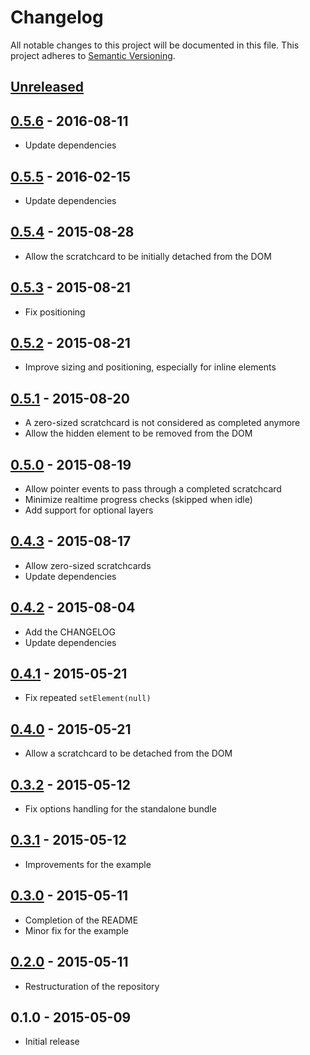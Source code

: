 # Changelog
All notable changes to this project will be documented in this file.
This project adheres to [Semantic Versioning](http://semver.org/).

## [Unreleased][unreleased]

## [0.5.6] - 2016-08-11
- Update dependencies

## [0.5.5] - 2016-02-15
- Update dependencies

## [0.5.4] - 2015-08-28
- Allow the scratchcard to be initially detached from the DOM

## [0.5.3] - 2015-08-21
- Fix positioning

## [0.5.2] - 2015-08-21
- Improve sizing and positioning, especially for inline elements

## [0.5.1] - 2015-08-20
- A zero-sized scratchcard is not considered as completed anymore
- Allow the hidden element to be removed from the DOM

## [0.5.0] - 2015-08-19
- Allow pointer events to pass through a completed scratchcard
- Minimize realtime progress checks (skipped when idle)
- Add support for optional layers

## [0.4.3] - 2015-08-17
- Allow zero-sized scratchcards
- Update dependencies

## [0.4.2] - 2015-08-04
- Add the CHANGELOG
- Update dependencies

## [0.4.1] - 2015-05-21
- Fix repeated `setElement(null)`

## [0.4.0] - 2015-05-21
- Allow a scratchcard to be detached from the DOM

## [0.3.2] - 2015-05-12
- Fix options handling for the standalone bundle

## [0.3.1] - 2015-05-12
- Improvements for the example

## [0.3.0] - 2015-05-11
- Completion of the README
- Minor fix for the example

## [0.2.0] - 2015-05-11
- Restructuration of the repository

## 0.1.0 - 2015-05-09
- Initial release

[unreleased]: https://github.com/connesc/scratchcard/compare/v0.5.6...HEAD
[0.5.6]: https://github.com/connesc/scratchcard/compare/v0.5.5...v0.5.6
[0.5.5]: https://github.com/connesc/scratchcard/compare/v0.5.4...v0.5.5
[0.5.4]: https://github.com/connesc/scratchcard/compare/v0.5.3...v0.5.4
[0.5.3]: https://github.com/connesc/scratchcard/compare/v0.5.2...v0.5.3
[0.5.2]: https://github.com/connesc/scratchcard/compare/v0.5.1...v0.5.2
[0.5.1]: https://github.com/connesc/scratchcard/compare/v0.5.0...v0.5.1
[0.5.0]: https://github.com/connesc/scratchcard/compare/v0.4.3...v0.5.0
[0.4.3]: https://github.com/connesc/scratchcard/compare/v0.4.2...v0.4.3
[0.4.2]: https://github.com/connesc/scratchcard/compare/v0.4.1...v0.4.2
[0.4.1]: https://github.com/connesc/scratchcard/compare/v0.4.0...v0.4.1
[0.4.0]: https://github.com/connesc/scratchcard/compare/v0.3.2...v0.4.0
[0.3.2]: https://github.com/connesc/scratchcard/compare/v0.3.1...v0.3.2
[0.3.1]: https://github.com/connesc/scratchcard/compare/v0.3.0...v0.3.1
[0.3.0]: https://github.com/connesc/scratchcard/compare/v0.2.0...v0.3.0
[0.2.0]: https://github.com/connesc/scratchcard/compare/v0.1.0...v0.2.0

